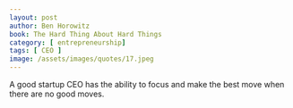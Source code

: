 ```yaml
---
layout: post
author: Ben Horowitz
book: The Hard Thing About Hard Things
category: [ entrepreneurship]
tags: [ CEO ]
image: /assets/images/quotes/17.jpeg
---
```

A good startup CEO has the ability to focus and make the best move when there are no good moves.